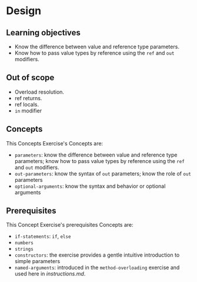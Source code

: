 # Design

## Learning objectives

- Know the difference between value and reference type parameters.
- Know how to pass value types by reference using the `ref` and `out` modifiers.

## Out of scope

- Overload resolution.
- ref returns.
- ref locals.
- `in` modifier

## Concepts

This Concepts Exercise's Concepts are:

- `parameters`: know the difference between value and reference type parameters; know how to pass value types by reference using the `ref` and `out` modifiers.
- `out-parameters`: know the syntax of `out` parameters; know the role of `out` parameters
- `optional-arguments`: know the syntax and behavior or optional arguments

## Prerequisites

This Concept Exercise's prerequisites Concepts are:

- `if-statements`: `if`, `else`
- `numbers`
- `strings`
- `constructors`: the exercise provides a gentle intuitive introduction to simple parameters
- `named-arguments`: introduced in the `method-overloading` exercise and used here in _instructions.md_.
